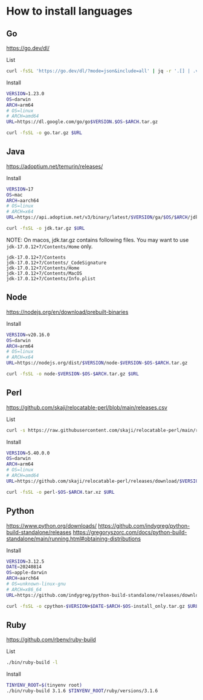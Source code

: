 # How to install languages

## Go

https://go.dev/dl/

List
```bash
curl -fsSL 'https://go.dev/dl/?mode=json&include=all' | jq -r '.[] | .version' | sed -e 's/^go//' | head
```

Install
```bash
VERSION=1.23.0
OS=darwin
ARCH=arm64
# OS=linux
# ARCH=amd64
URL=https://dl.google.com/go/go$VERSION.$OS-$ARCH.tar.gz

curl -fsSL -o go.tar.gz $URL
```

## Java

https://adoptium.net/temurin/releases/

Install
```bash
VERSION=17
OS=mac
ARCH=aarch64
# OS=linux
# ARCH=x64
URL=https://api.adoptium.net/v3/binary/latest/$VERSION/ga/$OS/$ARCH/jdk/hotspot/normal/eclipse

curl -fsSL -o jdk.tar.gz $URL
```

NOTE: On macos, jdk.tar.gz contains following files. You may want to use `jdk-17.0.12+7/Contents/Home` only.
```
jdk-17.0.12+7/Contents
jdk-17.0.12+7/Contents/_CodeSignature
jdk-17.0.12+7/Contents/Home
jdk-17.0.12+7/Contents/MacOS
jdk-17.0.12+7/Contents/Info.plist
```

## Node

https://nodejs.org/en/download/prebuilt-binaries

Install
```bash
VERSION=v20.16.0
OS=darwin
ARCH=arm64
# OS=linux
# ARCH=x64
URL=https://nodejs.org/dist/$VERSION/node-$VERSION-$OS-$ARCH.tar.gz

curl -fsSL -o node-$VERSION-$OS-$ARCH.tar.gz $URL
```

## Perl

https://github.com/skaji/relocatable-perl/blob/main/releases.csv

List
```bash
curl -s https://raw.githubusercontent.com/skaji/relocatable-perl/main/releases.csv | perl -F, -anle 'print $F[0] if $. > 1' | uniq | head
```

Install
```bash
VERSION=5.40.0.0
OS=darwin
ARCH=arm64
# OS=linux
# ARCH=amd64
URL=https://github.com/skaji/relocatable-perl/releases/download/$VERSION/perl-$OS-$ARCH.tar.xz

curl -fsSL -o perl-$OS-$ARCH.tar.xz $URL
```

## Python

https://www.python.org/downloads/
https://github.com/indygreg/python-build-standalone/releases
https://gregoryszorc.com/docs/python-build-standalone/main/running.html#obtaining-distributions

Install
```bash
VERSION=3.12.5
DATE=20240814
OS=apple-darwin
ARCH=aarch64
# OS=unknown-linux-gnu
# ARCH=x86_64
URL=https://github.com/indygreg/python-build-standalone/releases/download/$DATE/cpython-$VERSION+$DATE-$ARCH-$OS-install_only.tar.gz

curl -fsSL -o cpython-$VERSION+$DATE-$ARCH-$OS-install_only.tar.gz $URL
```

## Ruby

https://github.com/rbenv/ruby-build

List
```bash
./bin/ruby-build -l
```

Install
```bash
TINYENV_ROOT=$(tinyenv root)
./bin/ruby-build 3.1.6 $TINYENV_ROOT/ruby/versions/3.1.6
```
